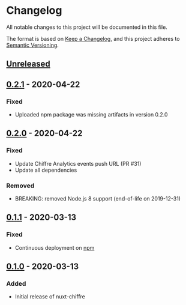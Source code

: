 # Changelog
All notable changes to this project will be documented in this file.

The format is based on [Keep a Changelog](https://keepachangelog.com/en/1.0.0/),
and this project adheres to [Semantic Versioning](https://semver.org/spec/v2.0.0.html).

## [Unreleased]

## [0.2.1] - 2020-04-22
### Fixed
- Uploaded npm package was missing artifacts in version 0.2.0

## [0.2.0] - 2020-04-22
### Fixed
- Update Chiffre Analytics events push URL (PR #31)
- Update all dependencies

### Removed
- BREAKING: removed Node.js 8 support (end-of-life on 2019-12-31)

## [0.1.1] - 2020-03-13
### Fixed
- Continuous deployment on [npm](https://npmjs.org)

## [0.1.0] - 2020-03-13
### Added
- Initial release of nuxt-chiffre

[unreleased]: https://github.com/rclement/nuxt-chiffre/compare/0.2.1...master
[0.2.1]: https://github.com/rclement/nuxt-chiffre/compare/0.2.0...0.2.1
[0.2.0]: https://github.com/rclement/nuxt-chiffre/compare/0.1.1...0.2.0
[0.1.1]: https://github.com/rclement/nuxt-chiffre/compare/0.1.0...0.1.1
[0.1.0]: https://github.com/rclement/nuxt-chiffre/tree/0.1.0
